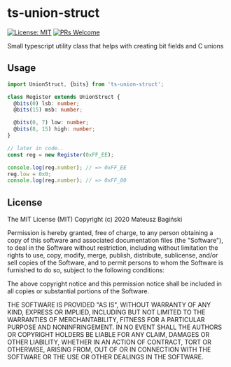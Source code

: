# ts-union-struct

[![License: MIT](https://img.shields.io/badge/License-MIT-yellow.svg?style=flat-square)](https://opensource.org/licenses/MIT)
[![PRs Welcome](https://img.shields.io/badge/PRs-welcome-brightgreen.svg?style=flat-square)](http://makeapullrequest.com)

Small typescript utility class that helps with creating bit fields and C unions

## Usage

```typescript
import UnionStruct, {bits} from 'ts-union-struct';

class Register extends UnionStruct {
  @bits(0) lsb: number;
  @bits(15) msb: number;

  @bits(0, 7) low: number;
  @bits(8, 15) high: number;
}

// later in code..
const reg = new Register(0xFF_EE);

console.log(reg.number); // => 0xFF_EE
reg.low = 0x0;
console.log(reg.number); // => 0xFF_00

```

## License

The MIT License (MIT)
Copyright (c) 2020 Mateusz Bagiński

Permission is hereby granted, free of charge, to any person obtaining a copy of this software and associated documentation files (the "Software"), to deal in the Software without restriction, including without limitation the rights to use, copy, modify, merge, publish, distribute, sublicense, and/or sell copies of the Software, and to permit persons to whom the Software is furnished to do so, subject to the following conditions:

The above copyright notice and this permission notice shall be included in all copies or substantial portions of the Software.

THE SOFTWARE IS PROVIDED "AS IS", WITHOUT WARRANTY OF ANY KIND, EXPRESS OR IMPLIED, INCLUDING BUT NOT LIMITED TO THE WARRANTIES OF MERCHANTABILITY, FITNESS FOR A PARTICULAR PURPOSE AND NONINFRINGEMENT. IN NO EVENT SHALL THE AUTHORS OR COPYRIGHT HOLDERS BE LIABLE FOR ANY CLAIM, DAMAGES OR OTHER LIABILITY, WHETHER IN AN ACTION OF CONTRACT, TORT OR OTHERWISE, ARISING FROM, OUT OF OR IN CONNECTION WITH THE SOFTWARE OR THE USE OR OTHER DEALINGS IN THE SOFTWARE.
